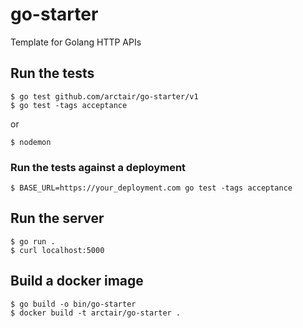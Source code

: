 # go-starter
Template for Golang HTTP APIs
## Run the tests
```
$ go test github.com/arctair/go-starter/v1
$ go test -tags acceptance
```
or
```
$ nodemon
```
### Run the tests against a deployment
```
$ BASE_URL=https://your_deployment.com go test -tags acceptance
```
## Run the server
```
$ go run .
$ curl localhost:5000
```
## Build a docker image
```
$ go build -o bin/go-starter
$ docker build -t arctair/go-starter .
```
